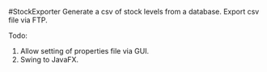 #StockExporter
Generate a csv of stock levels from a database. Export csv file via FTP. 

Todo:
1. Allow setting of properties file via GUI.
2. Swing to JavaFX.
